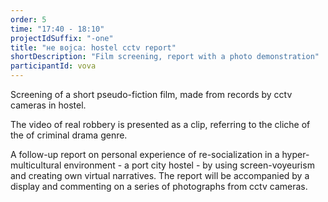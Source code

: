```yaml
---
order: 5
time: "17:40 - 18:10"
projectIdSuffix: "-one"
title: "не вojca: hostel cctv report"
shortDescription: "Film screening, report with a photo demonstration"
participantId: vova
---
```


Screening of a short pseudo-fiction film, made from records by cctv cameras in hostel.

The video of real robbery is presented as a clip, referring to the cliche of the of criminal drama genre.

A follow-up report on personal experience of re-socialization in a hyper-multicultural environment - a port city hostel - by using screen-voyeurism and creating own virtual narratives. The report will be accompanied by a display and commenting on a series of photographs from cctv cameras.
